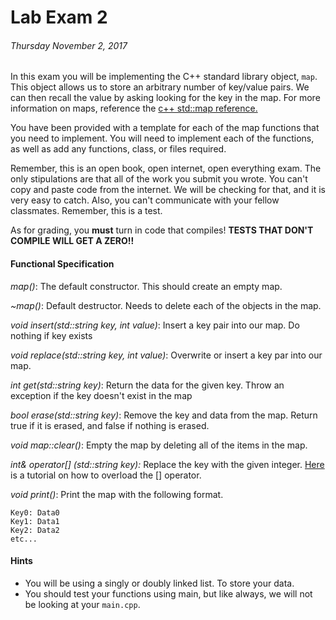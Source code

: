 # Lab Exam 2 #
###### Thursday November 2, 2017 ######
In this exam you will be implementing the C++ standard library object, `map`. This object allows us to store an arbitrary number of key/value pairs. We can then recall the value by asking looking for the key in the map. For more information on maps, reference the [c++ std::map reference.](http://www.cplusplus.com/reference/map/map/)

You have been provided with a template for each of the map functions that you need to implement. You will need to implement each of the functions, as well as add any functions, class, or files required. 

Remember, this is an open book, open internet, open everything exam. The only stipulations are that all of the work you submit you wrote. You can't copy and paste code from the internet. We will be checking for that, and it is very easy to catch. Also, you can't communicate with your fellow classmates. Remember, this is a test. 

As for grading, you **must** turn in code that compiles! **TESTS THAT DON'T COMPILE WILL GET A ZERO!!** 


#### Functional Specification ####
*map()*: The default constructor. This should create an empty map.

*~map()*: Default destructor. Needs to delete each of the objects in the map.

*void insert(std::string key, int value)*: Insert a key pair into our map. Do nothing if key exists
 
 *void replace(std::string key, int value)*: Overwrite or insert a key par into our map. 

*int get(std::string key)*: Return the data for the given key. Throw an exception if the key doesn't exist in the map

*bool erase(std::string key)*: Remove the key and data from the map. Return true if it is erased, and false if nothing is erased.

*void map::clear()*: Empty the map by deleting all of the items in the map.

*int& operator[] (std::string key):* Replace the key with the given integer. [Here](http://www.learncpp.com/cpp-tutorial/98-overloading-the-subscript-operator/) is a tutorial on how to overload the [] operator.

*void print()*: Print the map with the following format.
    
    Key0: Data0
    Key1: Data1
    Key2: Data2
    etc...

#### Hints ####
* You will be using a singly or doubly linked list. To store your data.
* You should test your functions using main, but like always, we will not be looking at your `main.cpp`.

  

